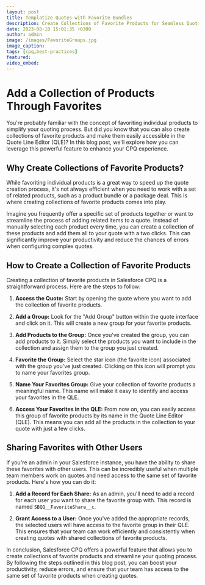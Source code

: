 ```yaml
---
layout: post
title: Templatize Quotes with Favorite Bundles
description: Create Collections of Favorite Products for Seamless Quoting. Discover how to streamline your quoting process and boost productivity with this powerful feature.
date: 2023-08-18 15:01:35 +0300
author: admin
image: /images/FavoriteGroups.jpg
image_caption: 
tags: [cpq,best-practices]
featured:
video_embed: 
---
```

# Add a Collection of Products Through Favorites

You're probably familiar with the concept of favoriting individual products to simplify your quoting process. But did you know that you can also create collections of favorite products and make them easily accessible in the Quote Line Editor (QLE)? In this blog post, we'll explore how you can leverage this powerful feature to enhance your CPQ experience.

## Why Create Collections of Favorite Products?

While favoriting individual products is a great way to speed up the quote creation process, it's not always efficient when you need to work with a set of related products, such as a product bundle or a package deal. This is where creating collections of favorite products comes into play.

Imagine you frequently offer a specific set of products together or want to streamline the process of adding related items to a quote. Instead of manually selecting each product every time, you can create a collection of these products and add them all to your quote with a two clicks. This can significantly improve your productivity and reduce the chances of errors when configuring complex quotes.

## How to Create a Collection of Favorite Products

Creating a collection of favorite products in Salesforce CPQ is a straightforward process. Here are the steps to follow:

1. **Access the Quote:** Start by opening the quote where you want to add the collection of favorite products.

2. **Add a Group:** Look for the "Add Group" button within the quote interface and click on it. This will create a new group for your favorite products.

3. **Add Products to the Group:** Once you've created the group, you can add products to it. Simply select the products you want to include in the collection and assign them to the group you just created.

4. **Favorite the Group:** Select the star icon (the favorite icon) associated with the group you've just created. Clicking on this icon will prompt you to name your favorites group.

5. **Name Your Favorites Group:** Give your collection of favorite products a meaningful name. This name will make it easy to identify and access your favorites in the QLE.

6. **Access Your Favorites in the QLE:** From now on, you can easily access this group of favorite products by its name in the Quote Line Editor (QLE). This means you can add all the products in the collection to your quote with just a few clicks.

## Sharing Favorites with Other Users

If you're an admin in your Salesforce instance, you have the ability to share these favorites with other users. This can be incredibly useful when multiple team members work on quotes and need access to the same set of favorite products. Here's how you can do it:

1. **Add a Record for Each Share:** As an admin, you'll need to add a record for each user you want to share the favorite group with. This record is named `SBQQ__FavoriteShare__c`.

2. **Grant Access to a User:** Once you've added the appropriate records, the selected users will have access to the favorite group in their QLE. This ensures that your team can work efficiently and consistently when creating quotes with shared collections of favorite products.

In conclusion, Salesforce CPQ offers a powerful feature that allows you to create collections of favorite products and streamline your quoting process. By following the steps outlined in this blog post, you can boost your productivity, reduce errors, and ensure that your team has access to the same set of favorite products when creating quotes. 
